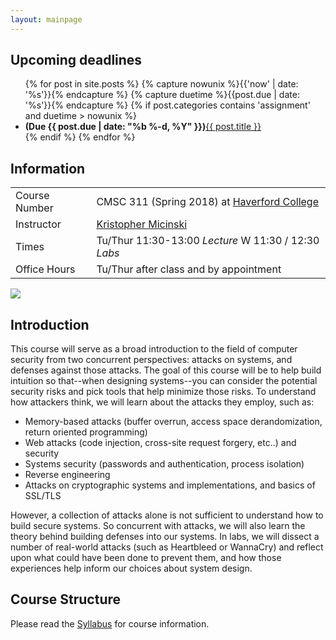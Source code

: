 ```yaml
---
layout: mainpage
---
```


## Upcoming deadlines

<ul class="due-list">
{% for post in site.posts %}
    {% capture nowunix %}{{'now' | date: '%s'}}{% endcapture %}
    {% capture duetime %}{{post.due | date: '%s'}}{% endcapture %}
    {% if post.categories contains 'assignment' and duetime > nowunix %}
    <li>
       <span><span class="post-meta"><b>(Due <span itemprop="date">{{ post.due | date: "%b %-d, %Y" }}</span>)</b></span><a class="mainpage-asn-link" href="{{ post.url | prepend: site.baseurl }}">{{ post.title }}</a></span></li>
   {% endif %}
{% endfor %}
</ul>

## Information

<div class="infomatter">
<table class="infotablestyle">
<tr><td>Course Number</td>
    <td>CMSC 311 (Spring 2018) at <a href="https://www.haverford.edu/computer-science/">Haverford College</a></td>
</tr>
<tr><td>Instructor</td>
    <td><a href="http://kmicinski.com">Kristopher Micinski</a></td>
</tr>
<tr>
    <td>Times</td>
    <td>Tu/Thur 11:30-13:00 <i>Lecture</i>  W 11:30 / 12:30 <i>Labs</i></td>
</tr>
<tr>
    <td>Office Hours</td>
    <td>Tu/Thur after class and by appointment</td>
</tr>
</table>
<img class="krispic" src="{{ "/assets/img/krisbw.jpg" | absolute_url }}">
</div>
    
## Introduction 

This course will serve as a broad introduction to the field of
computer security from two concurrent perspectives: attacks on
systems, and defenses against those attacks. The goal of this course
will be to help build intuition so that--when designing systems--you
can consider the potential security risks and pick tools that help
minimize those risks. To understand how attackers think, we will learn
about the attacks they employ, such as:

- Memory-based attacks (buffer overrun, access space derandomization, return oriented programming)
- Web attacks (code injection, cross-site request forgery, etc..) and security
- Systems security (passwords and authentication, process isolation)
- Reverse engineering
- Attacks on cryptographic systems and implementations, and basics of SSL/TLS

However, a collection of attacks alone is not sufficient to understand
how to build secure systems. So concurrent with attacks, we will also
learn the theory behind building defenses into our systems.  In labs,
we will dissect a number of real-world attacks (such as Heartbleed or
WannaCry) and reflect upon what could have been done to prevent them,
and how those experiences help inform our choices about system design.

## Course Structure

Please read the [Syllabus](/syllabus) for course information.
